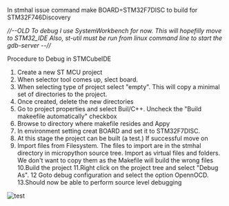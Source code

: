 In stmhal issue command  make BOARD=STM32F7DISC to build for STM32F746Discovery 

*//--OLD To debug I use SystemWorkbench for now. This will hopefilly move to STM32_IDE
Also, st-util must be run from linux command line to start the gdb-server 
--//*

Procedure to Debug in STMCubeIDE

1. Create a new ST MCU project
2. When selector tool comes up, slect board.
3. When selecting type of project select "empty". This will copy a minimal set of directories to the project.
4. Once created, delete the new directories
5. Go to project properties and select Buil/C++. Uncheck the "Build makeefile automatically" checkbox
6. Browse to directory where makefile resides and Appy
7. In environment setting creat BOARD and set it to STM32F7DISC.
8. At this stage the project can be built (a test.) If successful move on
9. Import files from Filesystem. The files to import are in the stmhal directory in micropython source tree. Import as virtual files and      folders. We don't want to copy them as the Makefile will build the wrong files
10.Build the project
11.Right click on the project tree and select "Debug As".
12 Goto debug configuration and select the option OpennOCD.
13.Should now be able to perform source level debugging


![test](https://github.com/Shadofisher/Micropython_STM32F746Discovery/tree/master/test.jpeg)
